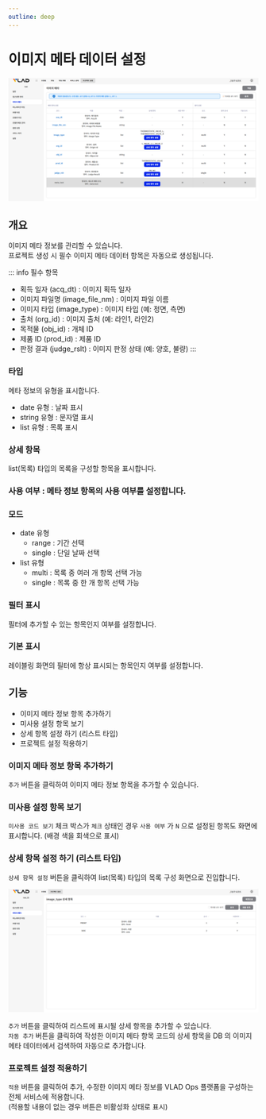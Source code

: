```yaml
---
outline: deep
---
```


# 이미지 메타 데이터 설정

![이미지 메타 데이터 설정](/public/ko/project/project-settings-image-meta.png)


## 개요
이미지 메타 정보를 관리할 수 있습니다.  
프로젝트 생성 시 필수 이미지 메타 데이터 항목은 자동으로 생성됩니다.

::: info 필수 항목
- 획득 일자 (acq_dt) : 이미지 획득 일자
- 이미지 파일명 (image_file_nm) : 이미지 파일 이름
- 이미지 타입 (image_type) : 이미지 타입 (예: 정면, 측면)
- 출처 (org_id) : 이미지 출처 (예: 라인1, 라인2)
- 목적물 (obj_id) : 개체 ID
- 제품 ID (prod_id) : 제품 ID
- 판정 결과 (judge_rslt) : 이미지 판정 상태 (예: 양호, 불량)
:::

### 타입
메타 정보의 유형을 표시합니다.
- date 유형 : 날짜 표시
- string 유형 : 문자열 표시
- list 유형 : 목록 표시

### 상세 항목
list(목록) 타입의 목록을 구성할 항목을 표시합니다.
### 사용 여부 : 메타 정보 항목의 사용 여부를 설정합니다.
### 모드
- date 유형
  - range : 기간 선택
  - single : 단일 날짜 선택
- list 유형
  - multi : 목록 중 여러 개 항목 선택 가능
  - single : 목록 중 한 개 항목 선택 가능
### 필터 표시
필터에 추가할 수 있는 항목인지 여부를 설정합니다.

### 기본 표시
레이블링 화면의 필터에 항상 표시되는 항목인지 여부를 설정합니다.

## 기능
- 이미지 메타 정보 항목 추가하기
- 미사용 설정 항목 보기
- 상세 항목 설정 하기 (리스트 타입)
- 프로젝트 설정 적용하기

### 이미지 메타 정보 항목 추가하기
`추가` 버튼을 클릭하여 이미지 메타 정보 항목을 추가할 수 있습니다.

### 미사용 설정 항목 보기
`미사용 코드 보기` 체크 박스가 `체크` 상태인 경우 `사용 여부` 가 `N` 으로 설정된 항목도 화면에 표시합니다. (배경 색을 회색으로 표시)

### 상세 항목 설정 하기 (리스트 타입)
`상세 항목 설정` 버튼을 클릭하여 list(목록) 타입의 목록 구성 화면으로 진입합니다.

![이미지 메타 데이터 설정 - 상세 항목 설정](/public/ko/project/project-settings-image-meta-list.png)

`추가` 버튼을 클릭하여 리스트에 표시될 상세 항목을 추가할 수 있습니다.  
`자동 추가` 버튼을 클릭하여 작성한 이미지 메타 항목 코드의 상세 항목을 DB 의 이미지 메타 데이터에서 검색하여 자동으로 추가합니다.

### 프로젝트 설정 적용하기
`적용` 버튼을 클릭하여 추가, 수정한 이미지 메타 정보를 VLAD Ops 플랫폼을 구성하는 전체 서비스에 적용합니다.  
(적용할 내용이 없는 경우 버튼은 비활성화 상태로 표시)

